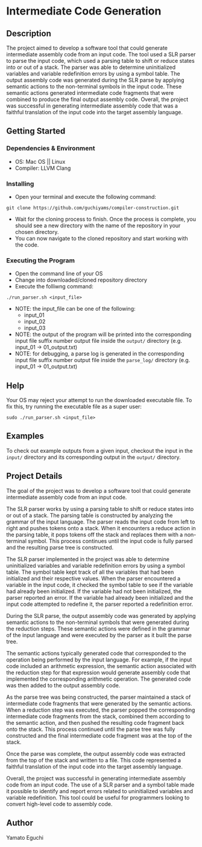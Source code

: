 # Intermediate Code Generation

## Description

The project aimed to develop a software tool that could generate intermediate assembly code from an input code. The tool used a SLR parser to parse the input code, which used a parsing table to shift or reduce states into or out of a stack. The parser was able to determine uninitialized variables and variable redefinition errors by using a symbol table. The output assembly code was generated during the SLR parse by applying semantic actions to the non-terminal symbols in the input code. These semantic actions generated intermediate code fragments that were combined to produce the final output assembly code. Overall, the project was successful in generating intermediate assembly code that was a faithful translation of the input code into the target assembly language.

## Getting Started

### Dependencies & Environment

* OS: Mac OS || Linux
* Compiler: LLVM Clang

### Installing

* Open your terminal and execute the following command:
```
git clone https://github.com/guchiyams/compiler-construction.git
```
* Wait for the cloning process to finish. Once the process is complete, you should see a new directory with the name of the repository in your chosen directory.
* You can now navigate to the cloned repository and start working with the code.

### Executing the Program

* Open the command line of your OS
* Change into downloaded/cloned repository directory
* Execute the folliwng command:
```
./run_parser.sh <input_file>
```
* NOTE: the input_file can be one of the following:
    * input_01
    * input_02
    * input_03
* NOTE: the output of the program will be printed into the corresponding input file suffix number output file inside the `output/` directory (e.g. input_01 -> 01_output.txt)
* NOTE: for debugging, a parse log is generated in the corresponding input file suffix number output file inside the `parse_log/` directory (e.g. input_01 -> 01_output.txt)

## Help

Your OS may reject your attempt to run the downloaded executable file. To fix this, try running the executable file as a super user:
```
sudo ./run_parser.sh <input_file>
```

## Examples

To check out example outputs from a given input, checkout the input in the `input/` directory and its corresponding output in the `output/` directory.

## Project Details
The goal of the project was to develop a software tool that could generate intermediate assembly code from an input code.

The SLR parser works by using a parsing table to shift or reduce states into or out of a stack. The parsing table is constructed by analyzing the grammar of the input language. The parser reads the input code from left to right and pushes tokens onto a stack. When it encounters a reduce action in the parsing table, it pops tokens off the stack and replaces them with a non-terminal symbol. This process continues until the input code is fully parsed and the resulting parse tree is constructed.

The SLR parser implemented in the project was able to determine uninitialized variables and variable redefinition errors by using a symbol table. The symbol table kept track of all the variables that had been initialized and their respective values. When the parser encountered a variable in the input code, it checked the symbol table to see if the variable had already been initialized. If the variable had not been initialized, the parser reported an error. If the variable had already been initialized and the input code attempted to redefine it, the parser reported a redefinition error.

During the SLR parse, the output assembly code was generated by applying semantic actions to the non-terminal symbols that were generated during the reduction steps. These semantic actions were defined in the grammar of the input language and were executed by the parser as it built the parse tree.

The semantic actions typically generated code that corresponded to the operation being performed by the input language. For example, if the input code included an arithmetic expression, the semantic action associated with the reduction step for that expression would generate assembly code that implemented the corresponding arithmetic operation. The generated code was then added to the output assembly code.

As the parse tree was being constructed, the parser maintained a stack of intermediate code fragments that were generated by the semantic actions. When a reduction step was executed, the parser popped the corresponding intermediate code fragments from the stack, combined them according to the semantic action, and then pushed the resulting code fragment back onto the stack. This process continued until the parse tree was fully constructed and the final intermediate code fragment was at the top of the stack.

Once the parse was complete, the output assembly code was extracted from the top of the stack and written to a file. This code represented a faithful translation of the input code into the target assembly language.

Overall, the project was successful in generating intermediate assembly code from an input code. The use of a SLR parser and a symbol table made it possible to identify and report errors related to uninitialized variables and variable redefinition. This tool could be useful for programmers looking to convert high-level code to assembly code.

## Author

Yamato Eguchi